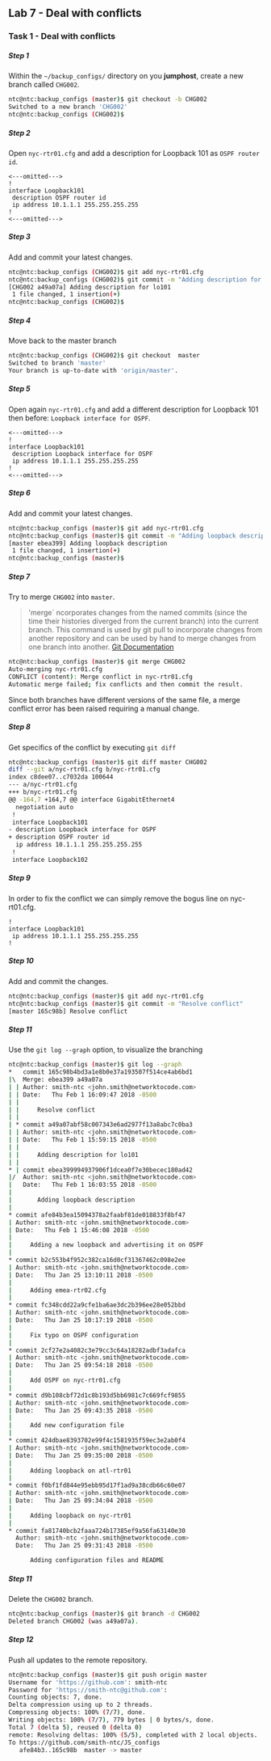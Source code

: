 ## Lab 7 - Deal with conflicts

### Task 1 - Deal with conflicts



##### Step 1

Within the `~/backup_configs/` directory on you **jumphost**, create a new branch called `CHG002`.

```bash
ntc@ntc:backup_configs (master)$ git checkout -b CHG002
Switched to a new branch 'CHG002'
ntc@ntc:backup_configs (CHG002)$
```


##### Step 2

Open `nyc-rtr01.cfg` and add a description for Loopback 101 as `OSPF router id`.

```
<---omitted--->
!
interface Loopback101
 description OSPF router id
 ip address 10.1.1.1 255.255.255.255
!
<---omitted--->
```


##### Step 3

Add and commit your latest changes.

```bash
ntc@ntc:backup_configs (CHG002)$ git add nyc-rtr01.cfg
ntc@ntc:backup_configs (CHG002)$ git commit -m "Adding description for lo101"
[CHG002 a49a07a] Adding description for lo101
 1 file changed, 1 insertion(+)
ntc@ntc:backup_configs (CHG002)$
```


##### Step 4

Move back to the master branch

```bash
ntc@ntc:backup_configs (CHG002)$ git checkout  master
Switched to branch 'master'
Your branch is up-to-date with 'origin/master'.
```


##### Step 5

Open again `nyc-rtr01.cfg` and add a different description for Loopback 101 then before: `Loopback interface for OSPF`.

```
<---omitted--->
!
interface Loopback101
 description Loopback interface for OSPF
 ip address 10.1.1.1 255.255.255.255
!
<---omitted--->
```


##### Step 6

Add and commit your latest changes.

```bash
ntc@ntc:backup_configs (master)$ git add nyc-rtr01.cfg
ntc@ntc:backup_configs (master)$ git commit -m "Adding loopback description"
[master ebea399] Adding loopback description
 1 file changed, 1 insertion(+)
ntc@ntc:backup_configs (master)$
```


##### Step 7

Try to merge `CHG002` into `master`.

> 'merge` ncorporates changes from the named commits (since the time their histories diverged from the current branch) into the current branch. This command is used by git pull to incorporate changes from another repository and can be used by hand to merge changes from one branch into another. [Git Documentation](https://git-scm.com/docs/git-merge)

```bash
ntc@ntc:backup_configs (master)$ git merge CHG002
Auto-merging nyc-rtr01.cfg
CONFLICT (content): Merge conflict in nyc-rtr01.cfg
Automatic merge failed; fix conflicts and then commit the result.
```

Since both branches have different versions of the same file, a merge conflict error has been raised requiring a manual change.


##### Step 8

Get specifics of the conflict by executing `git diff`

```bash
ntc@ntc:backup_configs (master)$ git diff master CHG002
diff --git a/nyc-rtr01.cfg b/nyc-rtr01.cfg
index c8dee07..c7032da 100644
--- a/nyc-rtr01.cfg
+++ b/nyc-rtr01.cfg
@@ -164,7 +164,7 @@ interface GigabitEthernet4
  negotiation auto
 !
 interface Loopback101
- description Loopback interface for OSPF
+ description OSPF router id
  ip address 10.1.1.1 255.255.255.255
 !
 interface Loopback102
```


##### Step 9

In order to fix the conflict we can simply remove the bogus line on nyc-rt01.cfg.

```
!
interface Loopback101
 ip address 10.1.1.1 255.255.255.255
!
```


##### Step 10

Add and commit the changes.

```bash
ntc@ntc:backup_configs (master)$ git add nyc-rtr01.cfg
ntc@ntc:backup_configs (master)$ git commit -m "Resolve conflict"
[master 165c98b] Resolve conflict
```


##### Step 11

Use the `git log --graph` option, to visualize the branching

```bash
ntc@ntc:backup_configs (master)$ git log --graph
*   commit 165c98b4bd3a1e8b0e37a193507f514ce4ab6bd1
|\  Merge: ebea399 a49a07a
| | Author: smith-ntc <john.smith@networktocode.com>
| | Date:   Thu Feb 1 16:09:47 2018 -0500
| |
| |     Resolve conflict
| |
| * commit a49a07abf58c007343e6ad2977f13a8abc7c0ba3
| | Author: smith-ntc <john.smith@networktocode.com>
| | Date:   Thu Feb 1 15:59:15 2018 -0500
| |
| |     Adding description for lo101
| |
* | commit ebea399994937906f1dcea0f7e30becec180ad42
|/  Author: smith-ntc <john.smith@networktocode.com>
|   Date:   Thu Feb 1 16:03:55 2018 -0500
|
|       Adding loopback description
|
* commit afe84b3ea15094378a2faabf81de018833f8bf47
| Author: smith-ntc <john.smith@networktocode.com>
| Date:   Thu Feb 1 15:46:08 2018 -0500
|
|     Adding a new loopback and advertising it on OSPF
|
* commit b2c553b4f952c382ca16d0cf31367462c098e2ee
| Author: smith-ntc <john.smith@networktocode.com>
| Date:   Thu Jan 25 13:10:11 2018 -0500
|
|     Adding emea-rtr02.cfg
|
* commit fc348cdd22a9cfe1ba6ae3dc2b396ee28e052bbd
| Author: smith-ntc <john.smith@networktocode.com>
| Date:   Thu Jan 25 10:17:19 2018 -0500
|
|     Fix typo on OSPF configuration
|
* commit 2cf27e2a4082c3e79cc3c64a18282adbf3adafca
| Author: smith-ntc <john.smith@networktocode.com>
| Date:   Thu Jan 25 09:54:18 2018 -0500
|
|     Add OSPF on nyc-rtr01.cfg
|
* commit d9b108cbf72d1c8b193d5bb6981c7c669fcf9855
| Author: smith-ntc <john.smith@networktocode.com>
| Date:   Thu Jan 25 09:43:35 2018 -0500
|
|     Add new configuration file
|
* commit 424dbae8393702e99f4c1581935f59ec3e2ab0f4
| Author: smith-ntc <john.smith@networktocode.com>
| Date:   Thu Jan 25 09:35:00 2018 -0500
|
|     Adding loopback on atl-rtr01
|
* commit f0bf1fd844e95ebb95d17f1ad9a38cdb66c60e07
| Author: smith-ntc <john.smith@networktocode.com>
| Date:   Thu Jan 25 09:34:04 2018 -0500
|
|     Adding loopback on nyc-rtr01
|
* commit fa81740bcb2faaa724b17385ef9a56fa63140e30
  Author: smith-ntc <john.smith@networktocode.com>
  Date:   Thu Jan 25 09:31:43 2018 -0500

      Adding configuration files and README

```


##### Step 11

Delete the `CHG002` branch.

```bash
ntc@ntc:backup_configs (master)$ git branch -d CHG002
Deleted branch CHG002 (was a49a07a).
```


##### Step 12

Push all updates to the remote repository.

```bash
ntc@ntc:backup_configs (master)$ git push origin master
Username for 'https://github.com': smith-ntc
Password for 'https://smith-ntc@github.com':
Counting objects: 7, done.
Delta compression using up to 2 threads.
Compressing objects: 100% (7/7), done.
Writing objects: 100% (7/7), 779 bytes | 0 bytes/s, done.
Total 7 (delta 5), reused 0 (delta 0)
remote: Resolving deltas: 100% (5/5), completed with 2 local objects.
To https://github.com/smith-ntc/JS_configs
   afe84b3..165c98b  master -> master

```
